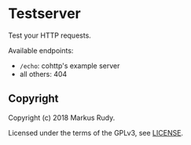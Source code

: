 # Testserver

Test your HTTP requests.

Available endpoints:

- `/echo`: cohttp's example server
- all others: 404

## Copyright

Copyright (c) 2018 Markus Rudy.

Licensed under the terms of the GPLv3, see [LICENSE](LICENSE).
